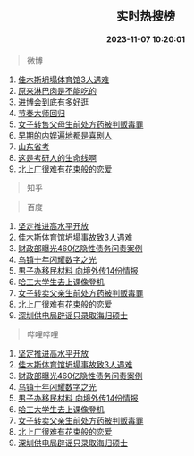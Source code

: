<div align="center"><h2>实时热搜榜</h2><h4>2023-11-07 10:20:01</h4></div>

> 微博  

1. [佳木斯坍塌体育馆3人遇难](https://s.weibo.com/weibo?q=%23%E4%BD%B3%E6%9C%A8%E6%96%AF%E5%9D%8D%E5%A1%8C%E4%BD%93%E8%82%B2%E9%A6%863%E4%BA%BA%E9%81%87%E9%9A%BE%23&t=31&band_rank=1&Refer=top)<br />
2. [原来淋巴肉是不能吃的](https://s.weibo.com/weibo?q=%23%E5%8E%9F%E6%9D%A5%E6%B7%8B%E5%B7%B4%E8%82%89%E6%98%AF%E4%B8%8D%E8%83%BD%E5%90%83%E7%9A%84%23&t=31&band_rank=2&Refer=top)<br />
3. [进博会到底有多好逛](https://s.weibo.com/weibo?q=%23%E8%BF%9B%E5%8D%9A%E4%BC%9A%E5%88%B0%E5%BA%95%E6%9C%89%E5%A4%9A%E5%A5%BD%E9%80%9B%23&t=31&band_rank=3&Refer=top)<br />
4. [节奏大师回归](https://s.weibo.com/weibo?q=%E8%8A%82%E5%A5%8F%E5%A4%A7%E5%B8%88%E5%9B%9E%E5%BD%92&t=31&band_rank=4&Refer=top)<br />
5. [女子转售父母生前处方药被判贩毒罪](https://s.weibo.com/weibo?q=%23%E5%A5%B3%E5%AD%90%E8%BD%AC%E5%94%AE%E7%88%B6%E6%AF%8D%E7%94%9F%E5%89%8D%E5%A4%84%E6%96%B9%E8%8D%AF%E8%A2%AB%E5%88%A4%E8%B4%A9%E6%AF%92%E7%BD%AA%23&t=31&band_rank=5&Refer=top)<br />
6. [早期的内娱遍地都是喜剧人](https://s.weibo.com/weibo?q=%E6%97%A9%E6%9C%9F%E7%9A%84%E5%86%85%E5%A8%B1%E9%81%8D%E5%9C%B0%E9%83%BD%E6%98%AF%E5%96%9C%E5%89%A7%E4%BA%BA&t=31&band_rank=6&Refer=top)<br />
7. [山东省考](https://s.weibo.com/weibo?q=%E5%B1%B1%E4%B8%9C%E7%9C%81%E8%80%83&t=31&band_rank=7&Refer=top)<br />
8. [这是考研人的生命线啊](https://s.weibo.com/weibo?q=%E8%BF%99%E6%98%AF%E8%80%83%E7%A0%94%E4%BA%BA%E7%9A%84%E7%94%9F%E5%91%BD%E7%BA%BF%E5%95%8A&t=31&band_rank=8&Refer=top)<br />
9. [北上广很难有花束般的恋爱](https://s.weibo.com/weibo?q=%E5%8C%97%E4%B8%8A%E5%B9%BF%E5%BE%88%E9%9A%BE%E6%9C%89%E8%8A%B1%E6%9D%9F%E8%88%AC%E7%9A%84%E6%81%8B%E7%88%B1&t=31&band_rank=9&Refer=top)<br />

> 知乎  


> 百度  

1. [坚定推进高水平开放](https://www.baidu.com/s?wd=%E5%9D%9A%E5%AE%9A%E6%8E%A8%E8%BF%9B%E9%AB%98%E6%B0%B4%E5%B9%B3%E5%BC%80%E6%94%BE&sa=fyb_news&rsv_dl=fyb_news)<br />
2. [佳木斯体育馆坍塌事故致3人遇难](https://www.baidu.com/s?wd=%E4%BD%B3%E6%9C%A8%E6%96%AF%E4%BD%93%E8%82%B2%E9%A6%86%E5%9D%8D%E5%A1%8C%E4%BA%8B%E6%95%85%E8%87%B43%E4%BA%BA%E9%81%87%E9%9A%BE&sa=fyb_news&rsv_dl=fyb_news)<br />
3. [财政部曝光460亿隐性债务问责案例](https://www.baidu.com/s?wd=%E8%B4%A2%E6%94%BF%E9%83%A8%E6%9B%9D%E5%85%89460%E4%BA%BF%E9%9A%90%E6%80%A7%E5%80%BA%E5%8A%A1%E9%97%AE%E8%B4%A3%E6%A1%88%E4%BE%8B&sa=fyb_news&rsv_dl=fyb_news)<br />
4. [乌镇十年闪耀数字之光](https://www.baidu.com/s?wd=%E4%B9%8C%E9%95%87%E5%8D%81%E5%B9%B4%E9%97%AA%E8%80%80%E6%95%B0%E5%AD%97%E4%B9%8B%E5%85%89&sa=fyb_news&rsv_dl=fyb_news)<br />
5. [男子办移民材料 向境外传14份情报](https://www.baidu.com/s?wd=%E7%94%B7%E5%AD%90%E5%8A%9E%E7%A7%BB%E6%B0%91%E6%9D%90%E6%96%99+%E5%90%91%E5%A2%83%E5%A4%96%E4%BC%A014%E4%BB%BD%E6%83%85%E6%8A%A5&sa=fyb_news&rsv_dl=fyb_news)<br />
6. [哈工大学生去上课像登机](https://www.baidu.com/s?wd=%E5%93%88%E5%B7%A5%E5%A4%A7%E5%AD%A6%E7%94%9F%E5%8E%BB%E4%B8%8A%E8%AF%BE%E5%83%8F%E7%99%BB%E6%9C%BA&sa=fyb_news&rsv_dl=fyb_news)<br />
7. [女子转卖父亲生前处方药被判贩毒罪](https://www.baidu.com/s?wd=%E5%A5%B3%E5%AD%90%E8%BD%AC%E5%8D%96%E7%88%B6%E4%BA%B2%E7%94%9F%E5%89%8D%E5%A4%84%E6%96%B9%E8%8D%AF%E8%A2%AB%E5%88%A4%E8%B4%A9%E6%AF%92%E7%BD%AA&sa=fyb_news&rsv_dl=fyb_news)<br />
8. [北上广很难有花束般的恋爱](https://www.baidu.com/s?wd=%E5%8C%97%E4%B8%8A%E5%B9%BF%E5%BE%88%E9%9A%BE%E6%9C%89%E8%8A%B1%E6%9D%9F%E8%88%AC%E7%9A%84%E6%81%8B%E7%88%B1&sa=fyb_news&rsv_dl=fyb_news)<br />
9. [深圳供电局辟谣只录取海归硕士](https://www.baidu.com/s?wd=%E6%B7%B1%E5%9C%B3%E4%BE%9B%E7%94%B5%E5%B1%80%E8%BE%9F%E8%B0%A3%E5%8F%AA%E5%BD%95%E5%8F%96%E6%B5%B7%E5%BD%92%E7%A1%95%E5%A3%AB&sa=fyb_news&rsv_dl=fyb_news)<br />

> 哔哩哔哩  

1. [坚定推进高水平开放](https://www.baidu.com/s?wd=%E5%9D%9A%E5%AE%9A%E6%8E%A8%E8%BF%9B%E9%AB%98%E6%B0%B4%E5%B9%B3%E5%BC%80%E6%94%BE&sa=fyb_news&rsv_dl=fyb_news)<br />
2. [佳木斯体育馆坍塌事故致3人遇难](https://www.baidu.com/s?wd=%E4%BD%B3%E6%9C%A8%E6%96%AF%E4%BD%93%E8%82%B2%E9%A6%86%E5%9D%8D%E5%A1%8C%E4%BA%8B%E6%95%85%E8%87%B43%E4%BA%BA%E9%81%87%E9%9A%BE&sa=fyb_news&rsv_dl=fyb_news)<br />
3. [财政部曝光460亿隐性债务问责案例](https://www.baidu.com/s?wd=%E8%B4%A2%E6%94%BF%E9%83%A8%E6%9B%9D%E5%85%89460%E4%BA%BF%E9%9A%90%E6%80%A7%E5%80%BA%E5%8A%A1%E9%97%AE%E8%B4%A3%E6%A1%88%E4%BE%8B&sa=fyb_news&rsv_dl=fyb_news)<br />
4. [乌镇十年闪耀数字之光](https://www.baidu.com/s?wd=%E4%B9%8C%E9%95%87%E5%8D%81%E5%B9%B4%E9%97%AA%E8%80%80%E6%95%B0%E5%AD%97%E4%B9%8B%E5%85%89&sa=fyb_news&rsv_dl=fyb_news)<br />
5. [男子办移民材料 向境外传14份情报](https://www.baidu.com/s?wd=%E7%94%B7%E5%AD%90%E5%8A%9E%E7%A7%BB%E6%B0%91%E6%9D%90%E6%96%99+%E5%90%91%E5%A2%83%E5%A4%96%E4%BC%A014%E4%BB%BD%E6%83%85%E6%8A%A5&sa=fyb_news&rsv_dl=fyb_news)<br />
6. [哈工大学生去上课像登机](https://www.baidu.com/s?wd=%E5%93%88%E5%B7%A5%E5%A4%A7%E5%AD%A6%E7%94%9F%E5%8E%BB%E4%B8%8A%E8%AF%BE%E5%83%8F%E7%99%BB%E6%9C%BA&sa=fyb_news&rsv_dl=fyb_news)<br />
7. [女子转卖父亲生前处方药被判贩毒罪](https://www.baidu.com/s?wd=%E5%A5%B3%E5%AD%90%E8%BD%AC%E5%8D%96%E7%88%B6%E4%BA%B2%E7%94%9F%E5%89%8D%E5%A4%84%E6%96%B9%E8%8D%AF%E8%A2%AB%E5%88%A4%E8%B4%A9%E6%AF%92%E7%BD%AA&sa=fyb_news&rsv_dl=fyb_news)<br />
8. [北上广很难有花束般的恋爱](https://www.baidu.com/s?wd=%E5%8C%97%E4%B8%8A%E5%B9%BF%E5%BE%88%E9%9A%BE%E6%9C%89%E8%8A%B1%E6%9D%9F%E8%88%AC%E7%9A%84%E6%81%8B%E7%88%B1&sa=fyb_news&rsv_dl=fyb_news)<br />
9. [深圳供电局辟谣只录取海归硕士](https://www.baidu.com/s?wd=%E6%B7%B1%E5%9C%B3%E4%BE%9B%E7%94%B5%E5%B1%80%E8%BE%9F%E8%B0%A3%E5%8F%AA%E5%BD%95%E5%8F%96%E6%B5%B7%E5%BD%92%E7%A1%95%E5%A3%AB&sa=fyb_news&rsv_dl=fyb_news)<br />
